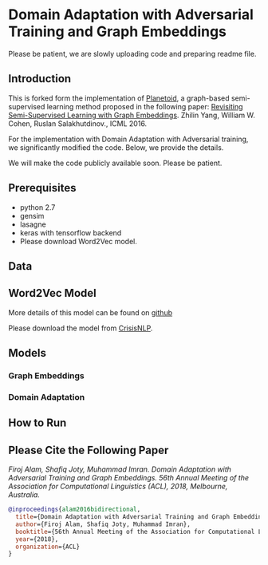 # Domain Adaptation with Adversarial Training and Graph Embeddings


Please be patient, we are slowly uploading code and preparing readme file.


## Introduction

This is forked form the implementation of [Planetoid](https://github.com/kimiyoung/planetoid), a graph-based semi-supervised learning method proposed in the following paper:
[Revisiting Semi-Supervised Learning with Graph Embeddings](https://arxiv.org/abs/1603.08861).
Zhilin Yang, William W. Cohen, Ruslan Salakhutdinov., ICML 2016.

For the implementation with Domain Adaptation with Adversarial training, we significantly modified the code. Below, we provide the details.

We will make the code publicly available soon. Please be patient.

## Prerequisites
- python 2.7
- gensim
- lasagne
- keras with tensorflow backend
- Please download Word2Vec model.


## Data

## Word2Vec Model

More details of this model can be found on [github](https://github.com/firojalam/crisis-embedding-models)

Please download the model from [CrisisNLP](http://crisisnlp.qcri.org/crisis_w2v_model/crisis_word_vector.tar.gz).

## Models

### Graph Embeddings

### Domain Adaptation



## How to Run

## Please Cite the Following Paper


*Firoj Alam, Shafiq Joty, Muhammad Imran. Domain Adaptation with Adversarial Training and Graph Embeddings. 56th Annual Meeting of the Association for Computational Linguistics (ACL), 2018, Melbourne, Australia.*

```bib
@inproceedings{alam2016bidirectional,
  title={Domain Adaptation with Adversarial Training and Graph Embeddings},
  author={Firoj Alam, Shafiq Joty, Muhammad Imran},
  booktitle={56th Annual Meeting of the Association for Computational Linguistics (ACL)},
  year={2018},
  organization={ACL}
}
```
